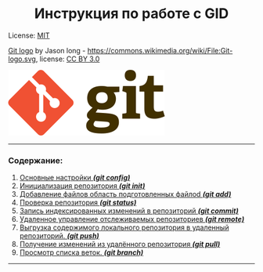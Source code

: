 <!-- SkillFactory PHPDEV-34 Рыков Денис-->
<!--3.14. Практическая работа -->
<h1 align="center">Инструкция по работе с GID</h1>

License: [MIT](./license.md "Смотреть лицензию")



[Git logo](https://commons.wikimedia.org/wiki/File:Git-logo.svg) by Jason long - https://commons.wikimedia.org/wiki/File:Git-logo.svg, license: [CC BY 3.0](https://creativecommons.org/licenses/by/3.0/deed.en)

![Логотип Git](/img/git-logo.png)

---
### Содержание:

1. [Основные настройки ***(git config)***](config.md)
2. [Инициализация репозитория ***(git init)***](init.md)
3. [Добавление файлов область подготовленных файлоd ***(git add)***](add.md)
4.  [Проверка репозитория ***(git status)***](status.md)
5. [Запись индексированных изменений в репозиторий ***(git commit)***](commit.md)
6. [Удаленное управление отслеживаемых репозиториев ***(git remote)***](remote.md)
7. [Выгрузка содержимого локального репозитория в удаленный репозиторий. ***(git push)***](push.md)
8. [Получение изменений из удалённого репозитория ***(git pull)***](pull.md)
9. [Просмотр списка веток. ***(git branch)***](branch.md)
---